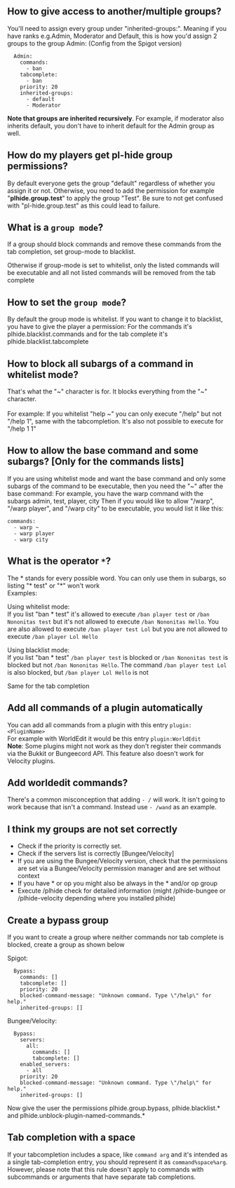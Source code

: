 ## **How to give access to another/multiple groups?**


You'll need to assign every group under "inherited-groups:". Meaning if you have ranks e.g.Admin, Moderator and Default, this is how you'd assign 2 groups to the group Admin:
(Config from the Spigot version)
```  
  Admin:
    commands:
      - ban
    tabcomplete:
      - ban
    priority: 20
    inherited-groups:
      - default
      - Moderator
```
**Note that groups are inherited recursively**. For example, if moderator also inherits default, you don't have to inherit default for the Admin group as well. 



## **How do my players get pl-hide group permissions?**


By default everyone gets the group "default" regardless of whether you assign it or not. Otherwise, you need to add the permission for example "**plhide.group.test**" to apply the group "Test". Be sure to not get confused with "pl-hide.group.test" as this could lead to failure.


## **What is a ```group mode```?**

If a group should block commands and remove these commands from the tab completion, set group-mode to blacklist.

Otherwise if group-mode is set to whitelist, only the listed commands will be executable and all not listed commands will be removed from the tab complete


## **How to set the ```group mode```?**

By default the group mode is whitelist. If you want to change it to blacklist, you have to give the player a permission:
For the commands it's plhide.blacklist.commands and for the tab complete it's plhide.blacklist.tabcomplete
 

## **How to block all subargs of a command in whitelist mode?** 
That's what the "\~" character is for. It blocks everything from the "\~" character.
<br><br>
For example: If you whitelist "help \~" you can only execute "/help" but not "/help 1", same with the tabcompletion. It's also not possible to execute for "/help 1 1"

## **How to allow the base command and some subargs? [Only for the commands lists]**

If you are using whitelist mode and want the base command and only some subargs of the command to be executable, then you need the "\~" after the base command:
For example, you have the warp command with the subargs admin, test, player, city
Then if you would like to allow "/warp", "/warp player", and "/warp city" to be executable, you would list it like this:
```
commands:
  - warp ~
  - warp player
  - warp city
```

## **What is the operator ```*```?**

The * stands for every possible word. You can only use them in subargs, so listing "* test" or "*" won't work
<br>Examples:

Using whitelist mode:
<br>If you list "ban * test" it's allowed to execute `/ban player test` or `/ban Nononitas test` but it's not allowed to execute `/ban Nononitas Hello`. You are also allowed to execute `/ban player test Lol` but you are not allowed to execute `/ban player Lol Hello`

Using blacklist mode:
<br>If you list "ban * test" `/ban player test` is blocked or `/ban Nononitas test` is blocked but not `/ban Nononitas Hello`. The command `/ban player test Lol` is also blocked, but `/ban player Lol Hello` is not

Same for the tab completion

## **Add all commands of a plugin automatically**

You can add all commands from a plugin with this entry `plugin:<PluginName>`<br>
For example with WorldEdit it would be this entry `plugin:WorldEdit`<br>
**Note**: Some plugins might not work as they don't register their commands via the Bukkit or Bungeecord API. This feature also doesn't work for Velocity plugins.

## **Add worldedit commands?**

There's a common misconception that adding ```- /``` will work. It isn't going to work because that isn't a command. Instead use ```- /wand``` as an example.


## **I think my groups are not set correctly**

- Check if the priority is correctly set.
- Check if the servers list is correctly [Bungee/Velocity]
- If you are using the Bungee/Velocity version, check that the permissions are set via a Bungee/Velocity permission manager and are set without context
- If you have * or op you might also be always in the * and/or op group
- Execute /plhide check <playerName> for detailed information (might /plhide-bungee or /plhide-velocity depending where you installed plhide)

## **Create a bypass group**

If you want to create a group where neither commands nor tab complete is blocked, create a group as shown below

Spigot:
```  
  Bypass:
    commands: []
    tabcomplete: []
    priority: 20 
    blocked-command-message: "Unknown command. Type \"/help\" for help."
    inherited-groups: []
```
Bungee/Velocity:
```  
  Bypass:
    servers: 
      all:
        commands: []
        tabcomplete: []
    enabled_servers:
      - all
    priority: 20 
    blocked-command-message: "Unknown command. Type \"/help\" for help."
    inherited-groups: []
```

Now give the user the permissions plhide.group.bypass, plhide.blacklist.* and plhide.unblock-plugin-named-commands.*

## **Tab completion with a space**
If your tabcompletion includes a space, like `command arg` and it's intended as a single tab-completion entry, you should represent it as `command%space%arg`. However, please note that this rule doesn't apply to commands with subcommands or arguments that have separate tab completions.